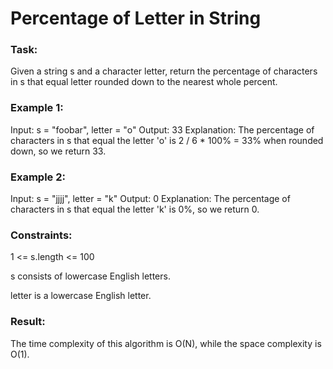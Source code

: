 # Percentage of Letter in String

### Task:

Given a string s and a character letter, return the percentage of characters in s that equal letter 
rounded down to the nearest whole percent.

### Example 1:

Input: s = "foobar", letter = "o"
Output: 33
Explanation:
The percentage of characters in s that equal the letter 'o' is 2 / 6 * 100% = 33% when rounded down, so we return 33.

### Example 2:

Input: s = "jjjj", letter = "k"
Output: 0
Explanation:
The percentage of characters in s that equal the letter 'k' is 0%, so we return 0.

### Constraints:

1 <= s.length <= 100

s consists of lowercase English letters.

letter is a lowercase English letter.

### Result:

The time complexity of this algorithm is O(N), while the space complexity is O(1).